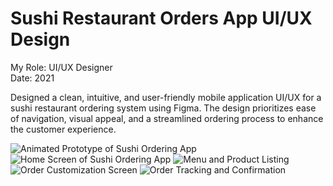 <h1 class="text-4xl font-bold mb-8">Sushi Restaurant Orders App UI/UX Design</h1>
<div class="project-container">
    <div class="role-tech-container">
        <div class="role-container">
            <span class="role-label">My Role:</span>
            <span class="role-text">UI/UX Designer</span>
        </div>
        <div class="role-container">
            <span class="role-label">Date:</span>
            <span class="role-text">2021</span>
        </div>
    </div>
    <p class="project-description">
        Designed a clean, intuitive, and user-friendly mobile application UI/UX for a sushi restaurant ordering system using Figma. The design prioritizes ease of navigation, visual appeal, and a streamlined ordering process to enhance the customer experience.
    </p>
    <div class="image-display-grid">
        <div class="prototype-gif">
            <img src="/output/sushi.gif" alt="Animated Prototype of Sushi Ordering App" />
        </div>
        <div class="static-images-grid">
            <img src="/output/sushi1.png" alt="Home Screen of Sushi Ordering App" />
            <img src="/output/sushi2.png" alt="Menu and Product Listing" />
            <img src="/output/sushi3.png" alt="Order Customization Screen" />
            <img src="/output/sushi4.png" alt="Order Tracking and Confirmation" />
        </div>
    </div>
</div>